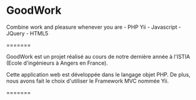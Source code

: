 GoodWork
========

Combine work and pleasure whenever you are - PHP Yii - Javascript - JQuery - HTML5


=======

GoodWork est un projet réalisé au cours de notre dernière année à l'ISTIA (Ecole d'ingénieurs à Angers en France).

Cette application web est développée dans le langage objet PHP. De plus, nous avons fait le choix d'utiliser le Framework MVC nommée Yii.

=======
